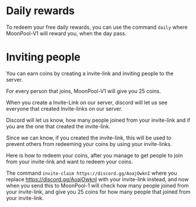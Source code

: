 # Daily rewards
To redeem your free daily rewards, you can use the command `daily` where MoonPool-V1 will reward you, when the day pass.

# Inviting people
You can earn coins by creating a invite-link and inviting people to the server.

For every person that joins, MoonPool-V1 will give you 25 coins.

When you create a Invite-Link on our server, discord will let us see everyone that created Invite-links on our server.

Discord will let us know, how many people joined from your invite-link and if you are the one that created the invite-link.

Since we can know, if you created the invite-link, this will be used to prevent others from redeeming your coins by using your invite-links.

Here is how to redeem your coins, after you manage to get people to join from your invite-link and want to redeem your coins.

The command `invite-claim https://discord.gg/AoajOwknI` where you replace https://discord.gg/AoajOwknI with your invite-link instead, and now when you send this to MoonPool-1 will check how many people joined from your invite-link, and give you 25 coins for how many people that joined from your invite-link.
